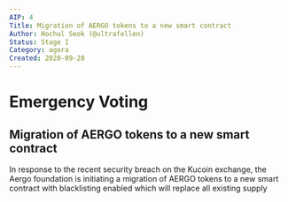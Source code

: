 ```yaml
---
AIP: 4
Title: Migration of AERGO tokens to a new smart contract
Author: Hochul Seok (@ultrafellen)
Status: Stage I
Category: agora
Created: 2020-09-28
---
```


# Emergency Voting
## Migration of AERGO tokens to a new smart contract

In response to the recent security breach on the Kucoin exchange, the Aergo foundation is initiating a migration of AERGO tokens to a new smart contract with blacklisting enabled which will replace all existing supply
